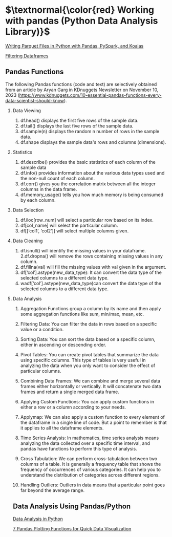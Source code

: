 # $\textnormal{\color{red} Working with pandas (Python Data Analysis Library)}$

[Writing Parquet Files in Python with Pandas, PySpark, and Koalas](https://mungingdata.com/python/writing-parquet-pandas-pyspark-koalas/)

[Filtering Dataframes](https://www.dataquest.io/blog/filtering-pandas-dataframes/)

## Pandas Functions

The following Pandas functions (code and text) are selectively obtained from 
an article by Aryan Garg in KDnuggets Newsletter on November 10, 2023 
(https://www.kdnuggets.com/10-essential-pandas-functions-every-data-scientist-should-know).


1. Data Viewing
 
	1.	df.head() displays the first five rows of the sample data.
	2.	df.tail() displays the last five rows of the sample data.
	3.	df.sample(n) displays the random n number of rows in the sample data.
	4.	df.shape displays the sample data's rows and columns (dimensions).

2. Statistics

	1. df.describe() provides the basic statistics of each column of the sample data
	2. df.info() provides information about the various data types used and the non-null count of each column.
	3. df.corr() gives you the correlation matrix between all the integer columns in the data frame.
	4. df.memory_usage() tells you how much memory is being consumed by each column.

3. Data Selection

	1.	df.iloc[row_num] will select a particular row based on its index.
	2.	df[col_name] will select the particular column.
	3.	df[[‘col1’, ‘col2’]] will select multiple columns given.


4.	Data Cleaning

	1. df.isnull() will identify the missing values in your dataframe.
	2.df.dropna() will remove the rows containing missing values in any column.
	3. df.fillna(val) will fill the missing values with val given in the argument.
	4. df[‘col’].astype(new_data_type): It can convert the data type of the selected columns to a different data type.
	5. wadf[‘col’].astype(new_data_type)can convert the data type of the selected columns to a different data type.

5. Data Analysis

	1.	Aggregation Functions group a column by its name and then apply some aggregation functions like sum, min/max, mean, etc.
	2.	Filtering Data:  You can filter the data in rows based on a specific value or a condition.
	3.	Sorting Data: You can sort the data based on a specific column, either in ascending or descending order.
	4.	Pivot Tables: You can create pivot tables that summarize the data using specific columns. This type of tables is very useful in analyzing the data when you only want to consider the effect of particular columns.
	5.	Combining Data Frames: We can combine and merge several data frames either horizontally or vertically. It will concatenate two data frames and return a single merged data frame.
	6.	Applying Custom Functions: You can apply custom functions in either a row or a column according to your needs.
	7.	Applymap: We can also apply a custom function to every element of the dataframe in a single line of code. But a point to remember is that it applies to all the dataframe elements.

	8. Time Series Analysis: In mathematics, time series analysis means analyzing the data collected over a specific time interval, and pandas have functions to perform this type of analysis.
	9. Cross Tabulation: We can perform cross-tabulation between two columns of a table. It is generally a frequency table that shows the frequency of occurrences of various categories. It can help you to understand the distribution of categories across different regions.
	10. Handling Outliers: Outliers in data means that a particular point goes far beyond the average range.
	
	## Data Analysis Using Pandas/Python
	
	[Data Analysis in Python](https://dataanalysispython.readthedocs.io/en/latest/)
	
	[7 Pandas Plotting Functions for Quick Data Visualization](https://www.kdnuggets.com/7-pandas-plotting-functions-for-quick-data-visualization)

